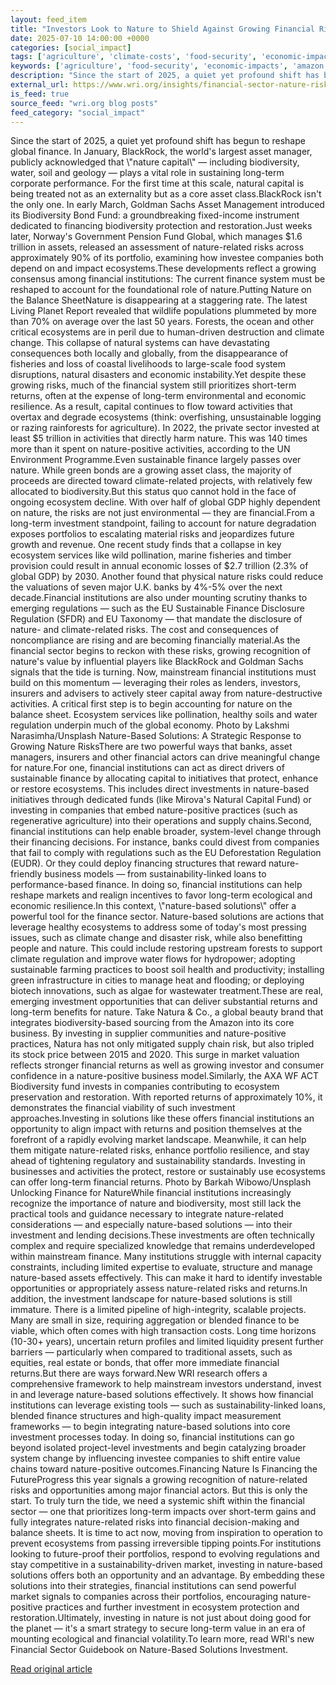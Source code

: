 ```yaml
---
layout: feed_item
title: "Investors Look to Nature to Shield Against Growing Financial Risks"
date: 2025-07-10 14:00:00 +0000
categories: [social_impact]
tags: ['agriculture', 'climate-costs', 'food-security', 'economic-impacts', 'amazon', 'flooding', 'urgent', 'climate-health', 'rainforest', 'public-health']
keywords: ['agriculture', 'food-security', 'economic-impacts', 'amazon', 'nature', 'look', 'investors', 'climate-costs']
description: "Since the start of 2025, a quiet yet profound shift has begun to reshape global finance"
external_url: https://www.wri.org/insights/financial-sector-nature-risks-nature-based-solutions
is_feed: true
source_feed: "wri.org blog posts"
feed_category: "social_impact"
---
```


Since the start of 2025, a quiet yet profound shift has begun to reshape global finance. In January, BlackRock, the world's largest asset manager, publicly acknowledged that \\"nature capital\\" — including biodiversity, water, soil and geology — plays a vital role in sustaining long-term corporate performance. For the first time at this scale, natural capital is being treated not as an externality but as a core asset class.BlackRock isn't the only one. In early March, Goldman Sachs Asset Management introduced its Biodiversity Bond Fund: a groundbreaking fixed-income instrument dedicated to financing biodiversity protection and restoration.Just weeks later, Norway's Government Pension Fund Global, which manages $1.6 trillion in assets, released an assessment of nature-related risks across approximately 90% of its portfolio, examining how investee companies both depend on and impact ecosystems.These developments reflect a growing consensus among financial institutions: The current finance system must be reshaped to account for the foundational role of nature.Putting Nature on the Balance SheetNature is disappearing at a staggering rate. The latest Living Planet Report revealed that wildlife populations plummeted by more than 70% on average over the last 50 years. Forests, the ocean and other critical ecosystems are in peril due to human-driven destruction and climate change. This collapse of natural systems can have devastating consequences both locally and globally, from the disappearance of fisheries and loss of coastal livelihoods to large-scale food system disruptions, natural disasters and economic instability.Yet despite these growing risks, much of the financial system still prioritizes short-term returns, often at the expense of long-term environmental and economic resilience. As a result, capital continues to flow toward activities that overtax and degrade ecosystems (think: overfishing, unsustainable logging or razing rainforests for agriculture). In 2022, the private sector invested at least $5 trillion in activities that directly harm nature. This was 140 times more than it spent on nature-positive activities, according to the UN Environment Programme.Even sustainable finance largely passes over nature. While green bonds are a growing asset class, the majority of proceeds are directed toward climate-related projects, with relatively few allocated to biodiversity.But this status quo cannot hold in the face of ongoing ecosystem decline. With over half of global GDP highly dependent on nature, the risks are not just environmental — they are financial.From a long-term investment standpoint, failing to account for nature degradation exposes portfolios to escalating material risks and jeopardizes future growth and revenue. One recent study finds that a collapse in key ecosystem services like wild pollination, marine fisheries and timber provision could result in annual economic losses of $2.7 trillion (2.3% of global GDP) by 2030. Another found that physical nature risks could reduce the valuations of seven major U.K. banks by 4%-5% over the next decade.Financial institutions are also under mounting scrutiny thanks to emerging regulations — such as the EU Sustainable Finance Disclosure Regulation (SFDR) and EU Taxonomy — that mandate the disclosure of nature- and climate-related risks. The cost and consequences of noncompliance are rising and are becoming financially material.As the financial sector begins to reckon with these risks, growing recognition of nature's value by influential players like BlackRock and Goldman Sachs signals that the tide is turning. Now, mainstream financial institutions must build on this momentum — leveraging their roles as lenders, investors, insurers and advisers to actively steer capital away from nature-destructive activities. A critical first step is to begin accounting for nature on the balance sheet. Ecosystem services like pollination, healthy soils and water regulation underpin much of the global economy. Photo by Lakshmi Narasimha/Unsplash Nature-Based Solutions: A Strategic Response to Growing Nature RisksThere are two powerful ways that banks, asset managers, insurers and other financial actors can drive meaningful change for nature.For one, financial institutions can act as direct drivers of sustainable finance by allocating capital to initiatives that protect, enhance or restore ecosystems. This includes direct investments in nature-based initiatives through dedicated funds (like Mirova's Natural Capital Fund) or investing in companies that embed nature-positive practices (such as regenerative agriculture) into their operations and supply chains.Second, financial institutions can help enable broader, system-level change through their financing decisions. For instance, banks could divest from companies that fail to comply with regulations such as the EU Deforestation Regulation (EUDR). Or they could deploy financing structures that reward nature-friendly business models — from sustainability-linked loans to performance-based finance. In doing so, financial institutions can help reshape markets and realign incentives to favor long-term ecological and economic resilience.In this context, \\"nature-based solutions\\" offer a powerful tool for the finance sector. Nature-based solutions are actions that leverage healthy ecosystems to address some of today's most pressing issues, such as climate change and disaster risk, while also benefitting people and nature. This could include restoring upstream forests to support climate regulation and improve water flows for hydropower; adopting sustainable farming practices to boost soil health and productivity; installing green infrastructure in cities to manage heat and flooding; or deploying biotech innovations, such as algae for wastewater treatment.These are real, emerging investment opportunities that can deliver substantial returns and long-term benefits for nature. Take Natura &amp; Co., a global beauty brand that integrates biodiversity-based sourcing from the Amazon into its core business. By investing in supplier communities and nature-positive practices, Natura has not only mitigated supply chain risk, but also tripled its stock price between 2015 and 2020. This surge in market valuation reflects stronger financial returns as well as growing investor and consumer confidence in a nature-positive business model.Similarly, the AXA WF ACT Biodiversity fund invests in companies contributing to ecosystem preservation and restoration. With reported returns of approximately 10%, it demonstrates the financial viability of such investment approaches.Investing in solutions like these offers financial institutions an opportunity to align impact with returns and position themselves at the forefront of a rapidly evolving market landscape. Meanwhile, it can help them mitigate nature-related risks, enhance portfolio resilience, and stay ahead of tightening regulatory and sustainability standards. Investing in businesses and activities the protect, restore or sustainably use ecosystems can offer long-term financial returns. Photo by Barkah Wibowo/Unsplash Unlocking Finance for NatureWhile financial institutions increasingly recognize the importance of nature and biodiversity, most still lack the practical tools and guidance necessary to integrate nature-related considerations — and especially nature-based solutions — into their investment and lending decisions.These investments are often technically complex and require specialized knowledge that remains underdeveloped within mainstream finance. Many institutions struggle with internal capacity constraints, including limited expertise to evaluate, structure and manage nature-based assets effectively. This can make it hard to identify investable opportunities or appropriately assess nature-related risks and returns.In addition, the investment landscape for nature-based solutions is still immature. There is a limited pipeline of high-integrity, scalable projects. Many are small in size, requiring aggregation or blended finance to be viable, which often comes with high transaction costs. Long time horizons (10-30+ years), uncertain return profiles and limited liquidity present further barriers — particularly when compared to traditional assets, such as equities, real estate or bonds, that offer more immediate financial returns.But there are ways forward.New WRI research offers a comprehensive framework to help mainstream investors understand, invest in and leverage nature-based solutions effectively. It shows how financial institutions can leverage existing tools — such as sustainability-linked loans, blended finance structures and high-quality impact measurement frameworks — to begin integrating nature-based solutions into core investment processes today. In doing so, financial institutions can go beyond isolated project-level investments and begin catalyzing broader system change by influencing investee companies to shift entire value chains toward nature-positive outcomes.Financing Nature Is Financing the FutureProgress this year signals a growing recognition of nature-related risks and opportunities among major financial actors. But this is only the start. To truly turn the tide, we need a systemic shift within the financial sector — one that prioritizes long-term impacts over short-term gains and fully integrates nature-related risks into financial decision-making and balance sheets. It is time to act now, moving from inspiration to operation to prevent ecosystems from passing irreversible tipping points.For institutions looking to future-proof their portfolios, respond to evolving regulations and stay competitive in a sustainability-driven market, investing in nature-based solutions offers both an opportunity and an advantage. By embedding these solutions into their strategies, financial institutions can send powerful market signals to companies across their portfolios, encouraging nature-positive practices and further investment in ecosystem protection and restoration.Ultimately, investing in nature is not just about doing good for the planet — it's a smart strategy to secure long-term value in an era of mounting ecological and financial volatility.To learn more, read WRI's new Financial Sector Guidebook on Nature-Based Solutions Investment.

[Read original article](https://www.wri.org/insights/financial-sector-nature-risks-nature-based-solutions)
